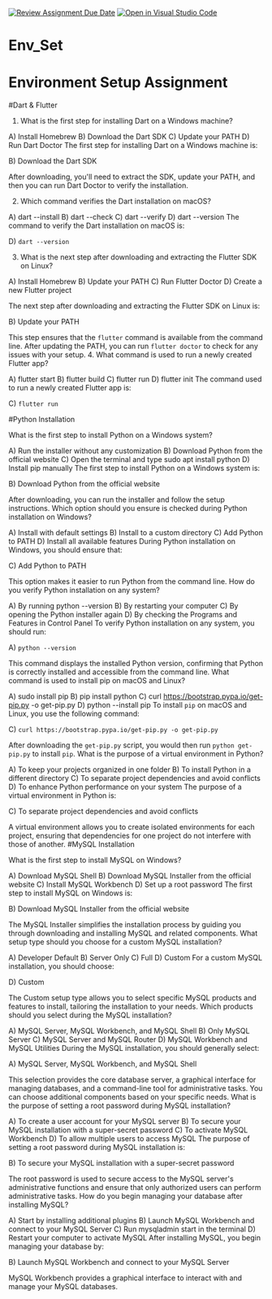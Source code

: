 [![Review Assignment Due Date](https://classroom.github.com/assets/deadline-readme-button-22041afd0340ce965d47ae6ef1cefeee28c7c493a6346c4f15d667ab976d596c.svg)](https://classroom.github.com/a/vnsr1XuU)
[![Open in Visual Studio Code](https://classroom.github.com/assets/open-in-vscode-2e0aaae1b6195c2367325f4f02e2d04e9abb55f0b24a779b69b11b9e10269abc.svg)](https://classroom.github.com/online_ide?assignment_repo_id=15626399&assignment_repo_type=AssignmentRepo)
# Env_Set

# Environment Setup Assignment

#Dart & Flutter

1. What is the first step for installing Dart on a Windows machine?

A) Install Homebrew
B) Download the Dart SDK
C) Update your PATH
D) Run Dart Doctor
The first step for installing Dart on a Windows machine is:

B) Download the Dart SDK

After downloading, you'll need to extract the SDK, update your PATH, and then you can run Dart Doctor to verify the installation.

2. Which command verifies the Dart installation on macOS?

A) dart --install
B) dart --check
C) dart --verify
D) dart --version
The command to verify the Dart installation on macOS is:

D) `dart --version`

3. What is the next step after downloading and extracting the Flutter SDK on Linux?

A) Install Homebrew
B) Update your PATH
C) Run Flutter Doctor
D) Create a new Flutter project

The next step after downloading and extracting the Flutter SDK on Linux is:

B) Update your PATH

This step ensures that the `flutter` command is available from the command line. After updating the PATH, you can run `flutter doctor` to check for any issues with your setup.
4. What command is used to run a newly created Flutter app?

A) flutter start
B) flutter build
C) flutter run
D) flutter init
The command used to run a newly created Flutter app is:

C) `flutter run`

#Python Installation

What is the first step to install Python on a Windows system?

A) Run the installer without any customization
B) Download Python from the official website
C) Open the terminal and type sudo apt install python
D) Install pip manually
The first step to install Python on a Windows system is:

B) Download Python from the official website

After downloading, you can run the installer and follow the setup instructions.
Which option should you ensure is checked during Python installation on Windows?

A) Install with default settings
B) Install to a custom directory
C) Add Python to PATH
D) Install all available features
During Python installation on Windows, you should ensure that:

C) Add Python to PATH

This option makes it easier to run Python from the command line.
How do you verify Python installation on any system?

A) By running python --version
B) By restarting your computer
C) By opening the Python installer again
D) By checking the Programs and Features in Control Panel
To verify Python installation on any system, you should run:

A) `python --version`

This command displays the installed Python version, confirming that Python is correctly installed and accessible from the command line.
What command is used to install pip on macOS and Linux?

A) sudo install pip
B) pip install python
C) curl https://bootstrap.pypa.io/get-pip.py -o get-pip.py
D) python --install pip
To install `pip` on macOS and Linux, you use the following command:

C) `curl https://bootstrap.pypa.io/get-pip.py -o get-pip.py`

After downloading the `get-pip.py` script, you would then run `python get-pip.py` to install `pip`.
What is the purpose of a virtual environment in Python?

A) To keep your projects organized in one folder
B) To install Python in a different directory
C) To separate project dependencies and avoid conflicts
D) To enhance Python performance on your system
The purpose of a virtual environment in Python is:

C) To separate project dependencies and avoid conflicts

A virtual environment allows you to create isolated environments for each project, ensuring that dependencies for one project do not interfere with those of another.
#MySQL Installation

What is the first step to install MySQL on Windows?

A) Download MySQL Shell
B) Download MySQL Installer from the official website
C) Install MySQL Workbench
D) Set up a root password
The first step to install MySQL on Windows is:

B) Download MySQL Installer from the official website

The MySQL Installer simplifies the installation process by guiding you through downloading and installing MySQL and related components.
What setup type should you choose for a custom MySQL installation?

A) Developer Default
B) Server Only
C) Full
D) Custom
For a custom MySQL installation, you should choose:

D) Custom

The Custom setup type allows you to select specific MySQL products and features to install, tailoring the installation to your needs.
Which products should you select during the MySQL installation?

A) MySQL Server, MySQL Workbench, and MySQL Shell
B) Only MySQL Server
C) MySQL Server and MySQL Router
D) MySQL Workbench and MySQL Utilities
During the MySQL installation, you should generally select:

A) MySQL Server, MySQL Workbench, and MySQL Shell

This selection provides the core database server, a graphical interface for managing databases, and a command-line tool for administrative tasks. You can choose additional components based on your specific needs.
What is the purpose of setting a root password during MySQL installation?

A) To create a user account for your MySQL server
B) To secure your MySQL installation with a super-secret password
C) To activate MySQL Workbench
D) To allow multiple users to access MySQL
The purpose of setting a root password during MySQL installation is:

B) To secure your MySQL installation with a super-secret password

The root password is used to secure access to the MySQL server's administrative functions and ensure that only authorized users can perform administrative tasks.
How do you begin managing your database after installing MySQL?

A) Start by installing additional plugins
B) Launch MySQL Workbench and connect to your MySQL Server
C) Run mysqladmin start in the terminal
D) Restart your computer to activate MySQL
After installing MySQL, you begin managing your database by:

B) Launch MySQL Workbench and connect to your MySQL Server

MySQL Workbench provides a graphical interface to interact with and manage your MySQL databases.